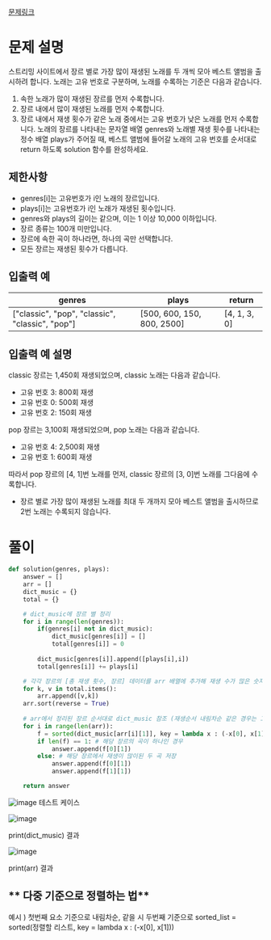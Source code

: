 [문제링크](https://school.programmers.co.kr/learn/courses/30/lessons/42579)

# 문제 설명

스트리밍 사이트에서 장르 별로 가장 많이 재생된 노래를 두 개씩 모아 베스트 앨범을 출시하려 합니다. 노래는 고유 번호로 구분하며, 노래를 수록하는 기준은 다음과 같습니다.

1. 속한 노래가 많이 재생된 장르를 먼저 수록합니다.
2. 장르 내에서 많이 재생된 노래를 먼저 수록합니다.
3. 장르 내에서 재생 횟수가 같은 노래 중에서는 고유 번호가 낮은 노래를 먼저 수록합니다.
노래의 장르를 나타내는 문자열 배열 genres와 노래별 재생 횟수를 나타내는 정수 배열 plays가 주어질 때, 베스트 앨범에 들어갈 노래의 고유 번호를 순서대로 return 하도록 solution 함수를 완성하세요.



**제한사항**
---------

 * genres[i]는 고유번호가 i인 노래의 장르입니다.
 * plays[i]는 고유번호가 i인 노래가 재생된 횟수입니다.
 * genres와 plays의 길이는 같으며, 이는 1 이상 10,000 이하입니다.
 * 장르 종류는 100개 미만입니다.
 * 장르에 속한 곡이 하나라면, 하나의 곡만 선택합니다.
 * 모든 장르는 재생된 횟수가 다릅니다.



**입출력 예**
-------------

genres	| plays	| return
---|---|---
["classic", "pop", "classic", "classic", "pop"]	| [500, 600, 150, 800, 2500]	| [4, 1, 3, 0]




**입출력 예 설명**
--------------

classic 장르는 1,450회 재생되었으며, classic 노래는 다음과 같습니다.

 * 고유 번호 3: 800회 재생
 * 고유 번호 0: 500회 재생
 * 고유 번호 2: 150회 재생
 
pop 장르는 3,100회 재생되었으며, pop 노래는 다음과 같습니다.

 * 고유 번호 4: 2,500회 재생
 * 고유 번호 1: 600회 재생
 
따라서 pop 장르의 [4, 1]번 노래를 먼저, classic 장르의 [3, 0]번 노래를 그다음에 수록합니다.

 * 장르 별로 가장 많이 재생된 노래를 최대 두 개까지 모아 베스트 앨범을 출시하므로 2번 노래는 수록되지 않습니다.
 

# 풀이
```python
def solution(genres, plays):
    answer = []
    arr = []
    dict_music = {}
    total = {}

    # dict_music에 장르 별 정리
    for i in range(len(genres)):
        if(genres[i] not in dict_music): 
            dict_music[genres[i]] = []
            total[genres[i]] = 0
        
        dict_music[genres[i]].append([plays[i],i])
        total[genres[i]] += plays[i]

    # 각각 장르의 [총 재생 횟수, 장르] 데이터를 arr 배열에 추가해 재생 수가 많은 숫자가 앞에오도록 내림차순 
    for k, v in total.items():
        arr.append([v,k])
    arr.sort(reverse = True)
        
    # arr에서 정리된 장르 순서대로 dict_music 참조 (재생순서 내림차순 같은 경우는 고유번호가 빠른 순서로)
    for i in range(len(arr)):
        f = sorted(dict_music[arr[i][1]], key = lambda x : (-x[0], x[1]))
        if len(f) == 1: # 해당 장르의 곡이 하나인 경우
            answer.append(f[0][1])
        else: # 해당 장르에서 재생이 많이된 두 곡 저장
            answer.append(f[0][1])
            answer.append(f[1][1])

    return answer
```
        
![image](https://user-images.githubusercontent.com/102650903/191268322-65042f85-864f-4a3c-ba20-5abaff68584c.png)
테스트 케이스

![image](https://user-images.githubusercontent.com/102650903/191268397-d4f3a844-1e1f-44cd-afeb-3d2b96b2c624.png)

print(dict_music) 결과

![image](https://user-images.githubusercontent.com/102650903/191268515-f2de85b1-b369-41e3-998e-c4f12c2c2340.png)

print(arr) 결과

** 다중 기준으로 정렬하는 법**
-------------

예시 ) 첫번째 요소 기준으로 내림차순, 같을 시 두번째 기준으로 
sorted_list = sorted(정렬할 리스트, key = lambda x : (-x[0], x[1]))
